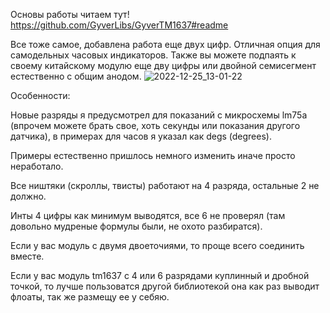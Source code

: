 Основы работы читаем тут! https://github.com/GyverLibs/GyverTM1637#readme

Все тоже самое, добавлена работа еще двух цифр. Отличная опция для самодельных часовых индикаторов. Также вы можете подпаять к своему китайскому модулю еще дву цифры или двойной семисегмент естественно с общим анодом.
![2022-12-25_13-01-22](https://user-images.githubusercontent.com/81521477/209787767-5a4e231b-c0ad-41c2-912a-146e05808b18.png)

Особенности:

Новые разряды я предусмотрел для показаний с микросхемы lm75a (впрочем можете брать свое, хоть секунды или показания другого датчика), в примерах для часов я указал как degs (degrees). 

Примеры естественно пришлось немного изменить иначе просто неработало.

Все ништяки (скроллы, твисты) работают на 4 разряда, остальные 2 не должно.

Инты 4 цифры как минимум выводятся, все 6 не проверял (там довольно мудреные формулы были, не охото разбиратся).

Если у вас модуль с двумя двоеточиями, то проще всего соединить вместе. 

Если у вас модуль tm1637 с 4 или 6 разрядами куплинный и дробной точкой, то лучше пользоватся другой библиотекой она как раз выводит флоаты, так же размещу ее у себяю.
